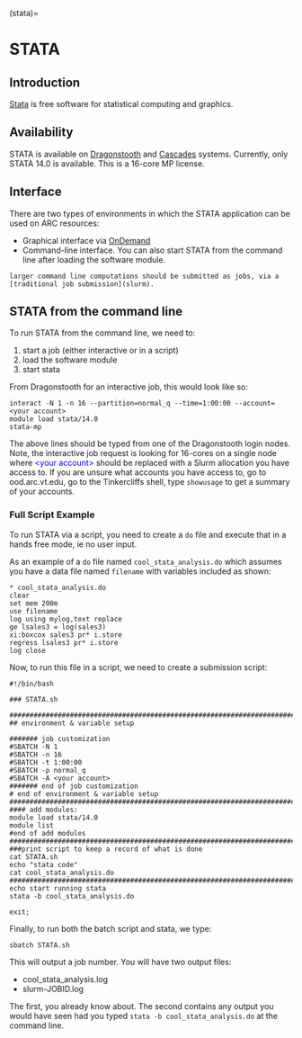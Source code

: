 (stata)=

# STATA

## Introduction

[Stata](https://www.stata.com/) is free software for statistical computing and graphics.   

## Availability

STATA is available on [Dragonstooth](www.arc.vt.edu/dragonstooth) and [Cascades](www.arc.vt.edu/cascades) systems.  Currently, only STATA 14.0 is available.  This is a 16-core MP license.

## Interface

There are two types of environments in which the STATA application can be used on ARC resources:
- Graphical interface via [OnDemand](ood)
- Command-line interface. You can also start STATA from the command line after loading the software module. 

```{note}
larger command line computations should be submitted as jobs, via a [traditional job submission](slurm).
```

## STATA from the command line

To run STATA from the command line, we need to:

1.  start a job (either interactive or in a script) 
2.  load the software module 
3.  start stata

From Dragonstooth for an interactive job, this would look like so:

```
interact -N 1 -n 16 --partition=normal_q --time=1:00:00 --account=<your account>
module load stata/14.0
stata-mp
```

The above lines should be typed from one of the Dragonstooth login nodes.  Note, the interactive job request is looking for 16-cores on a single node where <span style="color:blue"> \<your account\> </span> should be replaced with a Slurm allocation you have access to.  If you are unsure what accounts you have access to, go to ood.arc.vt.edu, go to the Tinkercliffs shell, type `showusage` to get a summary of your accounts.


### Full Script Example

To run STATA via a script, you need to create a `do` file and execute that in a hands free mode, ie no user input.

As an example of a `do` file named `cool_stata_analysis.do` which assumes you have a data file named `filename` with variables included as shown:

```
* cool_stata_analysis.do
clear
set mem 200m
use filename
log using mylog,text replace
ge lsales3 = log(sales3)
xi:boxcox sales3 pr* i.store
regress lsales3 pr* i.store
log close
```

Now, to run this file in a script, we need to create a submission script:

```
#!/bin/bash

### STATA.sh

###########################################################################
## environment & variable setup

####### job customization
#SBATCH -N 1
#SBATCH -n 16
#SBATCH -t 1:00:00
#SBATCH -p normal_q
#SBATCH -A <your account>
####### end of job customization
# end of environment & variable setup
###########################################################################
#### add modules:
module load stata/14.0
module list
#end of add modules
###########################################################################
###print script to keep a record of what is done
cat STATA.sh
echo "stata code"
cat cool_stata_analysis.do
###########################################################################
echo start running stata
stata -b cool_stata_analysis.do

exit;
```

Finally, to run both the batch script and stata, we type:

```
sbatch STATA.sh
```

This will output a job number.  You will have two output files:  

+ cool_stata_analysis.log
+ slurm-JOBID.log

The first, you already know about.  The second contains any output you would have seen had you typed `stata -b cool_stata_analysis.do` at the command line.


